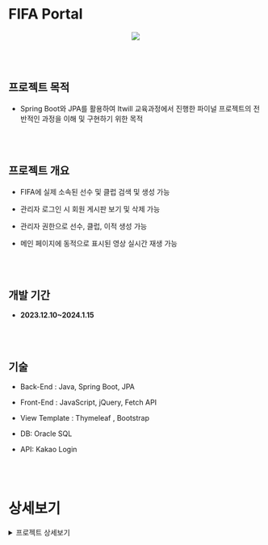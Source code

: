 #  FIFA Portal

<p align="center">
  <img src="https://github.com/ykmr0331/myProject/assets/117189519/7f62dc91-917d-4527-ab1d-74c8facb7bb4">
</p>


<br><br>
## 프로젝트 목적

- Spring Boot와 JPA를 활용하여 Itwill 교육과정에서 진행한 파이널 프로젝트의 전반적인 과정을 이해 및 구현하기 위한 목적


<br><br>
## 프로젝트 개요

  
- FIFA에 실제 소속된 선수 및 클럽 검색 및 생성 가능

- 관리자 로그인 시 회원 게시판 보기 및 삭제 가능

- 관리자 권한으로 선수, 클럽, 이적 생성 가능
  
- 메인 페이지에 동적으로 표시된 영상 실시간 재생 가능  


<br><br>
## 개발 기간

- **2023.12.10~2024.1.15**


<br><br>
## 기술

 
- ﻿Back-End : Java, Spring Boot, JPA
 
- ﻿Front-End : JavaScript, jQuery, Fetch API

- ﻿View Template : Thymeleaf , Bootstrap

- ﻿DB: Oracle SQL

- ﻿API: Kakao Login

<br><br>

# 상세보기


<details>
<summary>프로젝트 상세보기</summary>

## 1. 메인 페이지


![메인페이지](https://github.com/ykmr0331/myProject/assets/117189519/0c459bb6-218f-4d1e-b01d-375517373025)


﻿- FIFA Portal의 메인 화면

﻿- Fetch API를 사용하여 동적 비디오 콘텐츠를 비동기적으로 제공

﻿- layout을 사용하여 공통구조를 가진 웹 페이지 구현
       
<br><br><br>


## 2. 로그인 페이지


![로그인 페이지 화면](https://github.com/ykmr0331/myProject/assets/117189519/0607f988-c0a2-4df1-a34c-8983c097a2ed)



﻿- FIFA Portal의 로그인 화면

﻿- 로그인 시 jQuery Ajax로 서버와 비동기 통신

﻿- Restful API를 기반으로 로그인 처리

﻿- Kakao API를 이용하여 통합 로그인 기능을 구현
       
<br><br><br>



## 3. 선수 목록 페이지


![로그인 페이지 화면](https://github.com/ykmr0331/myProject/assets/117189519/0607f988-c0a2-4df1-a34c-8983c097a2ed)



﻿- FIFA Portal의 선수 목록 페이지

﻿- Model과 Thymeleaf로 동적 HTML 생성

﻿- Spring Data JPA Query Method로 선수 검색 구현

﻿- Spring Web 인터페이스를 이용해 관리자 권한으로 선수 이미지 업로드
       
<br><br><br>




## 4. 클럽 목록 페이지


![클럽 목록 페이지](https://github.com/ykmr0331/myProject/assets/117189519/ad557840-a302-4323-8e2a-a7972e47189c)


﻿- FIFA Portal의 클럽 목록 페이지

﻿- Model과 Thymeleaf로 동적 HTML 생성

﻿- Spring Data JPA Query Method로 선수 검색 구현

﻿- Spring Web 인터페이스를 이용해 관리자 권한으로 클럽 로고 이미지 업로드
       
<br><br><br>



## 5. 이적 목록 페이지


![이적시장 목록 페이지](https://github.com/ykmr0331/myProject/assets/117189519/2c6ed359-db41-4f53-9f94-52f73e0635c3)


﻿- FIFA Portal의 이적 목록 페이지

﻿- Model과 Thymeleaf로 동적 HTML 생성

﻿- Thymeleaf로 날짜 및 숫자를 사용자 친화적 형식으로 표시

       
<br><br><br>


## 6. 게시판 목록 페이지


![게시판 목록 페이지](https://github.com/ykmr0331/myProject/assets/117189519/8a7f798d-91cd-40a4-9635-5bcea0c63e2d)


﻿- FIFA Portal의 게시판  목록 페이지

﻿- Pageable 인터페이스로 게시판 목록 구현

﻿- Model과 Thymeleaf로 동적 HTML 생성

﻿- Spring Data JPA의 Query Method를 활용하여 게시글을 검색
       
<br><br><br>


## 7. 게시글 작성 페이지


![게시글 작성 페이지](https://github.com/ykmr0331/myProject/assets/117189519/1fdf2b42-b5a5-4364-9269-5d5bbd7cc7b0)


﻿- FIFA Portal의 게시글 작성 페이지

﻿- 로그인시 게시판 목록에서 접근 가능

﻿- Dto와 Session을 이용해 게시글의 제목과 내용을 서버로 가져옴

﻿- Annotation을 사용해 비밀글 여부의 기본값을 공개 지정
       
<br><br><br>


## 8. 관리자  페이지


![관리자 페이지](https://github.com/ykmr0331/myProject/assets/117189519/cdf4e0a9-f5a7-4aa4-b16a-552cd65a571e)

﻿- FIFA Portal의 관리자 메인 페이지
 
﻿- JPQL을 이용해 선수, 클럽, 이적시장 순위를 메인페이지에 구현

﻿- 왼쪽 사이드바에서 관리 메뉴로 이동 가능
       
<br><br><br>


## 9. 생성  페이지(관리자 권한)


![관리자 생성관련 페이지](https://github.com/ykmr0331/myProject/assets/117189519/475682b8-cb6c-439e-90de-10e1ca201c78)

﻿- 선수, 클럽, 이적 생성 페이지는 관리자 페이지로만 접근 가능(세션 활용)
 
﻿- Thymeleaf와 Ajax를 활용하여 Restful API로 정보를 전송후 생성 

﻿- MultipartHttpServletRequest를 이용하여 선수, 클럽 생성지 이미지 파일 첨부
       
<br><br><br>


</details>
















  


